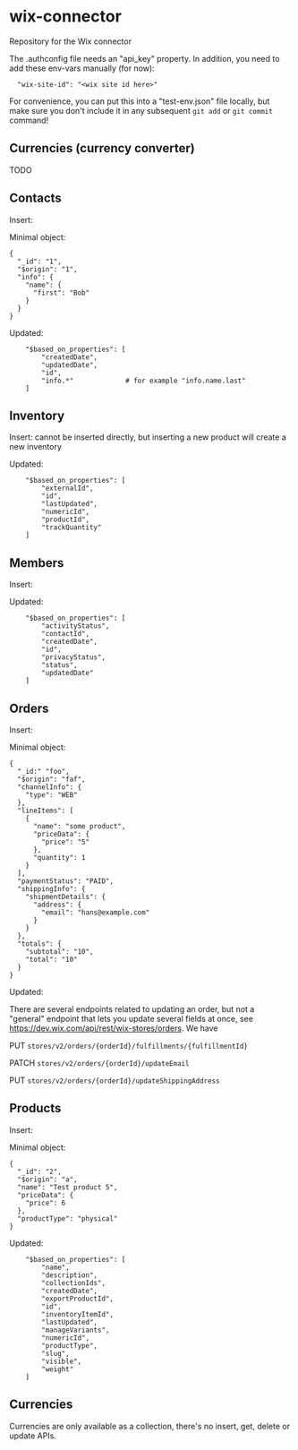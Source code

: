 # wix-connector
Repository for the Wix connector

The .authconfig file needs an "api_key" property. In addition, you need to add these env-vars manually (for now):

```
  "wix-site-id": "<wix site id here>"
```

For convenience, you can put this into a "test-env.json" file locally, but make sure you don't include it in any 
subsequent `git add` or `git commit` command!

## Currencies (currency converter)

TODO

## Contacts
Insert:

Minimal object:
```
{
  "_id": "1",
  "$origin": "1",
  "info": {
    "name": {
      "first": "Bob"
    }
  }
}
```

Updated:
```
    "$based_on_properties": [
        "createdDate",
        "updatedDate",
        "id",
        "info.*"             # for example "info.name.last"
    ]
```

## Inventory
Insert: cannot be inserted directly, but inserting a new product will create a new inventory

Updated:
```
    "$based_on_properties": [
        "externalId",
        "id",
        "lastUpdated",
        "numericId",
        "productId",
        "trackQuantity"
    ]
```

## Members
Insert:



Updated:
```
    "$based_on_properties": [
        "activityStatus",
        "contactId",
        "createdDate",
        "id",
        "privacyStatus",
        "status",
        "updatedDate"
    ]
```

## Orders
Insert:

Minimal object:
```
{
  "_id:" "foo",
  "$origin": "faf",
  "channelInfo": {
    "type": "WEB"
  },
  "lineItems": [
    {
      "name": "some product",
      "priceData": {
        "price": "5"
      },
      "quantity": 1
    }
  ],
  "paymentStatus": "PAID",
  "shippingInfo": {
    "shipmentDetails": {
      "address": {
        "email": "hans@example.com"
      }
    }
  },
  "totals": {
    "subtotal": "10",
    "total": "10"
  }
}
```

Updated:

There are several endpoints related to updating an order, but not a "general" endpoint that lets you update several 
fields at once, see https://dev.wix.com/api/rest/wix-stores/orders. We have 

PUT   `stores/v2/orders/{orderId}/fulfillments/{fulfillmentId}`

PATCH `stores/v2/orders/{orderId}/updateEmail`

PUT   `stores/v2/orders/{orderId}/updateShippingAddress`

## Products
Insert:

Minimal object:
```
{
  "_id": "2",
  "$origin": "a",
  "name": "Test product 5",
  "priceData": {
    "price": 6
  },
  "productType": "physical"
}
```

Updated:
```
    "$based_on_properties": [
        "name",
        "description",
        "collectionIds",
        "createdDate",
        "exportProductId",
        "id",
        "inventoryItemId",
        "lastUpdated",
        "manageVariants",
        "numericId",
        "productType",
        "slug",
        "visible",
        "weight"
    ]
```

## Currencies

Currencies are only available as a collection, there's no insert, get, delete or update APIs.

